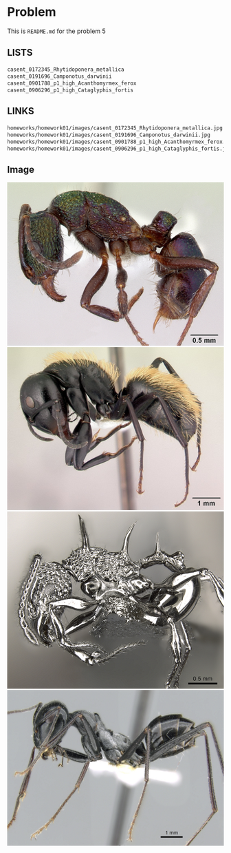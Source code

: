 # Problem
This is `README.md` for the problem 5


## LISTS
    casent_0172345_Rhytidoponera_metallica
    casent_0191696_Camponotus_darwinii
    casent_0901788_p1_high_Acanthomyrmex_ferox
    casent_0906296_p1_high_Cataglyphis_fortis

## LINKS
    homeworks/homework01/images/casent_0172345_Rhytidoponera_metallica.jpg
    homeworks/homework01/images/casent_0191696_Camponotus_darwinii.jpg
    homeworks/homework01/images/casent_0901788_p1_high_Acanthomyrmex_ferox.jpg
    homeworks/homework01/images/casent_0906296_p1_high_Cataglyphis_fortis.jpg

## Image
![Reference Image](/homeworks/homework01/images/casent_0172345_Rhytidoponera_metallica.jpg)
![Reference Image](/homeworks/homework01/images/casent_0191696_Camponotus_darwinii.jpg)
![Reference Image](/homeworks/homework01/images/casent_0901788_p1_high_Acanthomyrmex_ferox.jpg)
![Reference Image](/homeworks/homework01/images/casent_0906296_p1_high_Cataglyphis_fortis.jpg)

